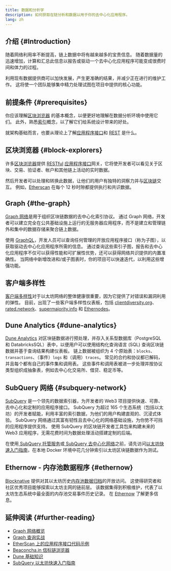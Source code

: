 ```yaml
---
title: 数据和分析学
description: 如何获取在链分析和数据以用于你的去中心化应用程序。
lang: zh
---
```


## 介绍 {#Introduction}

随着网络利用率不断提高，链上数据中将有越来越多的宝贵信息。 随着数据量的迅速增加，计算和汇总此信息以报告或驱动一个去中心化应用程序可能变成很费时间和体力的过程。

利用现有数据提供商可以加快发展，产生更准确的结果，并减少正在进行的维护工作。 这将使一个团队能够集中精力处理试图在项目中提供的核心功能。

## 前提条件 {#prerequisites}

你应该理解[区块浏览器](/developers/docs/data-and-analytics/block-explorers/) 的基本概念，以便更好地理解在数据分析环境中使用它们。 此外，熟悉[索引](/glossary/#index)概念，以了解它们给系统设计带来的好处。

就架构基础而言，也要从理论上了解[应用程序接口](https://www.wikipedia.org/wiki/API)和 [REST](https://www.wikipedia.org/wiki/Representational_state_transfer) 是什么。

## 区块浏览器 {#block-explorers}

许多[区块浏览器](/developers/docs/data-and-analytics/block-explorers/)提供 [RESTful](https://www.wikipedia.org/wiki/Representational_state_transfer) [应用程序接口](https://www.wikipedia.org/wiki/API)网关，它将使开发者可以看见关于区块、交易、验证者、帐户和其他链上活动的实时数据。

然后开发者可以处理和转换此数据，让他们的用户有独特的洞察力并与[区块链](/glossary/#blockchain)交互。 例如，[Etherscan](https://etherscan.io) 在每个 12 秒时隙都提供执行和共识数据。

## Graph {#the-graph}

[Graph 网络](https://thegraph.com/)是用于组织区块链数据的去中心化索引协议。 通过 Graph 网络，开发者可以建立完全在公共基础设施上运行的无服务器应用程序，而不是建立和管理链外和集中的数据存储来聚合链上数据。

使用 [GraphQL](https://graphql.org/)，开发人员可以查询任何管理的开放应用程序接口（称为子图），以获取驱动去中心化应用程序所需的信息。 通过查询这些索引子图，报告和去中心化应用程序不仅可以获得性能和可扩展性优势，还可以获得网络共识提供的内置准确性。 当网络中新增改进和/或子图表时，你的项目可以快速迭代，以利用这些增强功能。

## 客户端多样性

[客户端多样性](/developers/docs/nodes-and-clients/client-diversity/)对于以太坊网络的整体健康很重要，因为它提供了对错误和漏洞利用的弹性。 目前，出现了一些客户端多样性仪表板，包括 [clientdiversity.org](https://clientdiversity.org/)、[rated.network](https://www.rated.network)、[supermajority.info](https://supermajority.info//) 和 [Ethernodes](https://ethernodes.org/)。

## Dune Analytics {#dune-analytics}

[Dune Analytics](https://dune.com/) 对区块链数据进行预处理，并存入关系型数据库（PostgreSQL 和 DatabricksSQL）表中，以便用户可以使用结构化查询语言 (SQL) 查询区块链数据并基于查询结果构建仪表板。 链上数据被组织为 4 个原始表：`blocks`、`transactions`、（事件）`logs` 和（调用）`traces`。 常见的合约和协议都已解码，并且每个都有自己的事件集和调用表。 这些事件和调用表被进一步处理并按协议类型组织成抽象表，例如去中心化交易所、借贷、稳定币等。

## SubQuery 网络 {#subquery-network}

[SubQuery](https://subquery.network/) 是一个领先的数据索引器，为开发者的 Web3 项目提供快速、可靠、去中心化和定制的应用程序接口。 SubQuery 为超过 165 个生态系统（包括以太坊）的开发者赋能，利用丰富的索引数据，为他们的用户构建直观的、沉浸式体验。 SubQuery 网络通过其富有韧性且去中心化的网络基础设施，为你势不可挡的应用程序提供支持。 使用 SubQuery 的区块链开发者工具包来构建未来的 Web3 应用程序，无需花费时间为数据处理活动搭建定制的后端。

在使用[ SubQuery 托管服务](https://managedservice.subquery.network/)或[ SubQuery 去中心化网络](https://app.subquery.network/dashboard)之前，请先访问[以太坊快速入门指南](https://academy.subquery.network/quickstart/quickstart_chains/ethereum-gravatar.html)，在本地 Docker 环境中花几分钟索引以太坊区块链数据作为测试。

## Ethernow - 内存池数据程序 {#ethernow}
[Blocknative](https://www.blocknative.com/) 提供对其以太坊历史[内存池数据归档](https://www.ethernow.xyz/mempool-data-archive)的开放访问。 这使得研究者和社区优秀项目能够探索以太坊主网的链前层。 该数据集得到积极维护，代表了以太坊生态系统中最全面的内存池交易事件历史记录。 在 [Ethernow](https://www.ethernow.xyz/) 了解更多信息。

## 延伸阅读 {#further-reading}

- [Graph 网络概览](https://thegraph.com/docs/en/about/network/)
- [Graph 查询实战](https://thegraph.com/explorer/subgraph/graphprotocol/graph-network-mainnet?version=current)
- [EtherScan 上的应用程序接口代码示例](https://etherscan.io/apis#contracts)
- [Beaconcha.in 信标链浏览器](https://beaconcha.in)
- [Dune 基础知识](https://docs.dune.com/#dune-basics)
- [SubQuery 以太坊快速入门指南](https://academy.subquery.network/indexer/quickstart/quickstart_chains/ethereum-gravatar.html)
